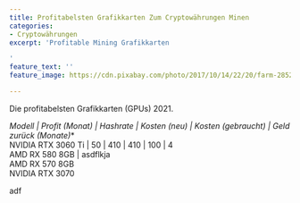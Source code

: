 ```yaml
---
title: Profitabelsten Grafikkarten Zum Cryptowährungen Minen
categories:
- Cryptowährungen
excerpt: 'Profitable Mining Grafikkarten

'
feature_text: ''
feature_image: https://cdn.pixabay.com/photo/2017/10/14/22/20/farm-2852024_1280.jpg

---
```

<style>td {  
border: 1px solid black;  
padding: 4px 10px 4px 10px;  
}  
strong td {  
background-color: black;  
color: white;  
}  
</style>

Die profitabelsten Grafikkarten (GPUs) 2021.

**Modell | Profit (Monat)* | Hashrate | Kosten (neu) | Kosten (gebraucht) | Geld zurück (Monate)**  
NVIDIA RTX 3060 Ti | 50 | 410 | 410 | 100 | 4  
AMD RX 580 8GB | asdflkja  
AMD RX 570 8GB  
NVIDIA RTX 3070

adf